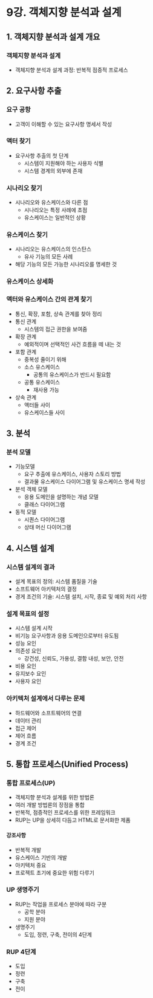 # 9강. 객체지향 분석과 설계

## 1. 객체지향 분석과 설계 개요

### 객체지향 분석과 설계

- 객체지향 분석과 설계 과정: 반복적 점증적 프로세스



## 2. 요구사항 추출

### 요구 공항

- 고객이 이해할 수 있는 요구사항 명세서 작성



### 액터 찾기

- 요구사항 추출의 첫 단계
  - 시스템이 지원해야 하는 사용자 식별
  - 시스템 경계의 외부에 존재



### 시나리오 찾기

- 시나리오와 유스케이스와 다른 점
  - 시나리오는 특정 사례에 초점
  - 유스케이스는 일반적인 상황



### 유스케이스 찾기

- 시나리오는 유스케이스의 인스탄스
  - 유사 기능의 모든 사례
- 해당 기능의 모든 가능한 시나리오를 명세한 것



### 유스케이스 상세화



### 액터와 유스케이스 간의 관계 찾기

- 통신, 확장, 포함, 상속 관계를 찾아 정리
- 통신 관계
  - 시스템의 접근 권한을 보여줌
- 확장 관계
  - 예외적이며 선택적인 사건 흐름을 떼 내는 것
- 포함 관계
  - 중복성 줄이기 위해 
  - 소스 유스케이스
    - 공통의 유스케이스가 반드시 필요함
  - 공통 유스케이스 
    - 재사용 가능
- 상속 관계
  - 액터들 사이
  - 유스케이스들 사이



## 3. 분석

### 분석 모델

- 기능모델
  - 요구 추출에 유스케이스, 사용자 스토리 방법
  - 결과물 유스케이스 다이어그램 및 유스케이스 명세 작성
- 분석 객체 모델
  - 응용 도메인을 설명하는 개념 모델
  - 클래스 다이어그램
- 동적 모델
  - 시퀀스 다이어그램
  - 상태 머신 다이어그램



## 4. 시스템 설계

### 시스템 설계의 결과

- 설계 목표의 정의: 시스템 품질을 기술
- 소프트웨어 아키텍처의 결정
- 경게 조건의 기술: 시스템 설치, 시작, 종료 및 예외 처리 사항



### 설계 목표의 설정

- 시스템 설계 시작
- 비기능 요구사항과 응용 도메인으로부터 유도됨
- 성능 요인
- 의존성 요인
  - 강건성, 신뢰도, 가용성, 결함 내성, 보안, 안전
- 비용 요인
- 유지보수 요인
- 사용자 요인



### 아키텍처 설계에서 다루는 문제

- 하드웨어와 소프트웨어의 연결
- 데이터 관리
- 접근 제어
- 제어 흐름
- 경계 조건



## 5. 통합 프로세스(Unified Process)

### 통합 프로세스(UP)

- 객체지향 분석과 설계를 위한 방법론
- 여러 개발 방법론의 장점을 통합
- 반복적, 점증적인 프로세스를 위한 프레임워크
- RUP는 UP을 상세히 다듬고 HTML로 문서화한 제품



#### 강조사항

- 반복적 개발
- 유스케이스 기반의 개발
- 아키텍처 중요
- 프로젝트 초기에 중요한 위험 다루기



### UP 생명주기

- RUP는 작업을 프로세스 분야에 따라 구분
  - 공학 분야
  - 지원 분야
- 생명주기
  - 도입, 정련, 구축, 전이의 4단계



### RUP 4단계

- 도입
- 정련
- 구축
- 전이








